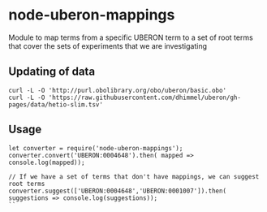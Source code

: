 # node-uberon-mappings

Module to map terms from a specific UBERON term to a
set of root terms that cover the sets of experiments that
we are investigating

## Updating of data
```
curl -L -O 'http://purl.obolibrary.org/obo/uberon/basic.obo'
curl -L -O 'https://raw.githubusercontent.com/dhimmel/uberon/gh-pages/data/hetio-slim.tsv'
```

## Usage
```
let converter = require('node-uberon-mappings');
converter.convert('UBERON:0004648').then( mapped => console.log(mapped));

// If we have a set of terms that don't have mappings, we can suggest root terms
converter.suggest(['UBERON:0004648','UBERON:0001007']).then( suggestions => console.log(suggestions));
``
